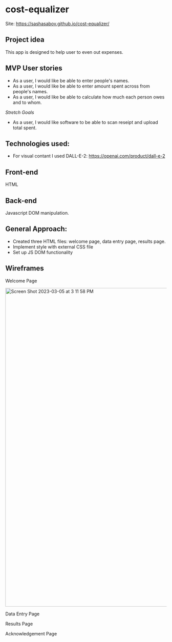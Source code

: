 # cost-equalizer

Site: https://sashasabov.github.io/cost-equalizer/

## Project idea

This app is designed to help user to even out expenses.

## MVP User stories
- As a user, I would like be able to enter people's names. 
- As a user, I would like be able to enter amount spent across from people's names.
- As a user, I would like be able to calculate how much each person owes and to whom.

*Stretch Goals*
- As a user, I would like software to be able to scan reseipt and upload total spent. 


## Technologies used:
- For visual contant I used DALL-E-2: https://openai.com/product/dall-e-2

## Front-end
HTML

## Back-end
Javascript DOM manipulation.


## General Approach:
- Created three HTML files: welcome page, data entry page, results page.
- Implement style with external CSS file
- Set up JS DOM functionality 



## Wireframes

Welcome Page

<img width="995" alt="Screen Shot 2023-03-05 at 3 11 58 PM" src="https://user-images.githubusercontent.com/101619380/222983440-003d9f4b-8628-4c6f-870b-76f1f11ba6eb.png">



Data Entry Page


Results Page


Acknowledgement Page







